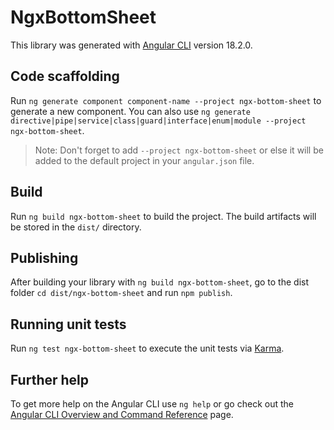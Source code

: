 # NgxBottomSheet

This library was generated with [Angular CLI](https://github.com/angular/angular-cli) version 18.2.0.

## Code scaffolding

Run `ng generate component component-name --project ngx-bottom-sheet` to generate a new component. You can also use `ng generate directive|pipe|service|class|guard|interface|enum|module --project ngx-bottom-sheet`.
> Note: Don't forget to add `--project ngx-bottom-sheet` or else it will be added to the default project in your `angular.json` file. 

## Build

Run `ng build ngx-bottom-sheet` to build the project. The build artifacts will be stored in the `dist/` directory.

## Publishing

After building your library with `ng build ngx-bottom-sheet`, go to the dist folder `cd dist/ngx-bottom-sheet` and run `npm publish`.

## Running unit tests

Run `ng test ngx-bottom-sheet` to execute the unit tests via [Karma](https://karma-runner.github.io).

## Further help

To get more help on the Angular CLI use `ng help` or go check out the [Angular CLI Overview and Command Reference](https://angular.dev/tools/cli) page.
